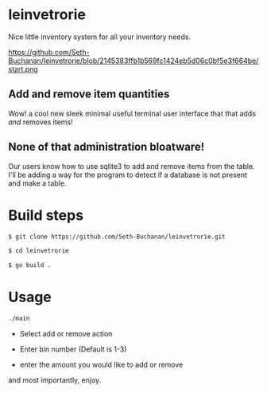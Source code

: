# leinvetrorie
Nice little inventory system for all your inventory needs.

<https://github.com/Seth-Buchanan/leinvetrorie/blob/2145383ffb1b569fc1424eb5d06c0bf5e3f664be/start.png>

## Add and remove item quantities 
Wow! a cool new sleek minimal useful terminal user interface that that adds *and* removes items!

## None of that administration bloatware!
Our users know how to use sqlite3 to add and remove items from the table. I'll be adding a way for the program to detect if a database is not present and make a table.

# Build steps

``` bash
$ git clone https://github.com/Seth-Buchanan/leinvetrorie.git

$ cd leinvetrorie

$ go build .
```

# Usage
``` bash 
./main
```

* Select add or remove action

* Enter bin number (Default is 1-3)

* enter the amount you would like to add or remove

and most importantly, enjoy.
